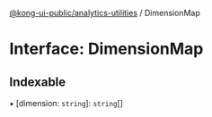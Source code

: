 [@kong-ui-public/analytics-utilities](../analytics-utils.md) / DimensionMap

# Interface: DimensionMap

## Indexable

▪ [dimension: `string`]: `string`[]
